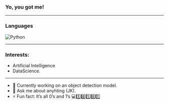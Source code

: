 ### Yo, you got me!

_________________________________________________________________________________________________________________________________________________________________________________


### Languages
![Python](https://img.shields.io/badge/-Python-000?&logo=Python)
_________________________________________________________________________________________________________________________________________________________________________________

### Interests:
- Artificial Intelligence
- DataScience.
_________________________________________________________________________________________________________________________________________________________________________________

- 🌱 Currently working on an object detection model.
- 💬 Ask me about anyhting (JK).
- ⚡ Fun fact: It’s all 0’s and 1’s 💻1️⃣0️⃣1️⃣0️⃣1️⃣
